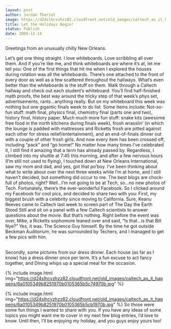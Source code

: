 ```yaml
---
layout: post
author: Jordan Theriot
image: https://d24slhcvzhzz82.cloudfront.net/old_images/caltech_as_it_happens/6a0105349b8251970b010536639043970c.jpg
title: Let the Holidays Begin!
status: Publish
date: 2008-12-14
---
```



Greetings from an unusually chilly New Orleans.

Let’s get one thing straight. I love whiteboards. Love scribbling all over them. And if you’re like me, and think whiteboards are where it’s at, let me tell you: One of the first things that hit me when I explored the houses during rotation was all the whiteboards. There’s one attached to the front of every door as well as a few scattered throughout the hallways. What’s even better than the whiteboards is the stuff on them. Walk through a Caltech hallway and check out each student’s whiteboard. You’ll find half-finished math proofs, the best way around the tricky step of that week’s phys set, advertisements, rants…anything really. But on my whiteboard this week was nothing but one gigantic finals week to do list. Some items include:
Not-so-fun stuff: math final, physics final, chemistry final (parts one and two), history final, history paper. 
Much much more fun stuff: snake kits (awesome free food in the north kitchens during finals week), frosh wrasslin’ (in which the lounge is padded with mattresses and Ricketts frosh are pitted against each other for stress relief/entertainment), and an end-of-finals dinner out with a couple of other frosh girls. 
And now every item has been crossed off, including “pack” and “go home!” No matter how many times I’ve celebrated it, I still find it amazing that a term has already passed by. Regardless, I climbed into my shuttle at 7:45 this morning, and after a few nervous hours (I’m still not used to flying), I touched down at New Orleans International, saw my mom and dad, and yes, got that po’boy. 
I’ve been thinking about what to write about over the next three weeks while I’m at home, and I still haven’t decided, but something did occur to me. The best blogs are chock-full of photos, right? Well…I’m not going to be at Tech, so…no new photos of Tech. Fortunately, there’s the ever-wonderful Facebook. So I clicked around my Facebook for cool pics, and decided to share two with you:
First, my biggest brush with a celebrity since moving to California. Sure, Keanu Reeves came to Caltech last week to screen part of The Day the Earth Stood Still and sit on a panel with a few Caltech scientists to answer questions about the movie. But that’s nothing. Right before the event was over, Mike, a Ricketts sophomore leaned over and said, “Is that…is that Bill Nye?” Yes, it was. The Science Guy himself. By the time he got outside Beckman Auditorium, he was surrounded by Techers, and I managed to get a few pics with him.

 </span><br />Secondly, some pictures from our dress dinner. Each house (as far as I know) has a dress dinner once per term. It’s a fun excuse to act fancy together, and Dining whips up a special meal for the occasion. 


{% include image.html img="https://d24slhcvzhzz82.cloudfront.net/old_images/caltech_as_it_happens/6a0105349b8251970b0105365b5c74970b.jpg" %}

{% include image.html img="https://d24slhcvzhzz82.cloudfront.net/old_images/caltech_as_it_happens/6a0105349b8251970b0105365b5cb1970b.jpg" %}
So those were some fun things I wanted to share with you. If you have any ideas of some topics you might want me to cover in my next few blog entries, I’d love to know. Until then, I’ll be enjoying my holiday, and you guys enjoy yours too!

